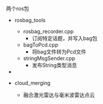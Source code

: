 两个ros包

- rosbag_tools
  - rosbag_recorder.cpp
    - 订阅特定话题，并写入bag包
  - bagToPcd.cpp
    - 将bag文件转为Pcd文件
  - stringMsgSender.cpp
    - 发布String类型消息
- 

- cloud_merging
  - 融合激光雷达与毫米波雷达点云
